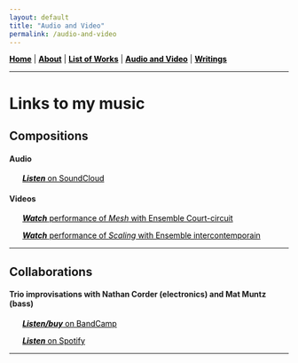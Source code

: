 ```yaml
---
layout: default
title: "Audio and Video"
permalink: /audio-and-video
---
```


<a href="/" style="color: black">**Home**</a> | <a href="/about" style="color: black">**About**</a> | <a href="/list-of-works" style="color: black">**List of Works**</a> | <a href="/audio-and-video" style="color: black">**Audio and Video**</a> | <a href="/writings" style="color: black">**Writings**</a>

***

# Links to my music

## Compositions

#### Audio

&nbsp; &nbsp; &nbsp;  <a href="https://soundcloud.com/matthewtmonaco" style="color: black">***Listen*** on SoundCloud</a> 

#### Videos

&nbsp; &nbsp; &nbsp;  <a href="https://www.youtube.com/watch?v=RuL0ushx5a0&list=RDRuL0ushx5a0&start_radio=1&ab_channel=Royaumont" style="color: black">***Watch*** performance of *Mesh* with Ensemble Court-circuit</a> 

&nbsp; &nbsp; &nbsp;  <a href="https://www.youtube.com/watch?v=t6OVz_XPd8w&list=RDt6OVz_XPd8w&start_radio=1&ab_channel=MatthewMonaco" style="color: black">***Watch*** performance of *Scaling* with Ensemble intercontemporain</a> 

***

## Collaborations

#### Trio improvisations with Nathan Corder (electronics) and Mat Muntz (bass)

&nbsp; &nbsp; &nbsp;  <a href="https://cmmtrio.bandcamp.com/album/live-in-berkeley" style="color: black">***Listen/buy*** on BandCamp</a> 

&nbsp; &nbsp; &nbsp;  <a href="https://open.spotify.com/album/4iauZxL3PfG5TKyKZJAsPs?si=DTq-50U7TKGEM1J9oOs-fg" style="color: black">***Listen*** on Spotify</a> 

***
